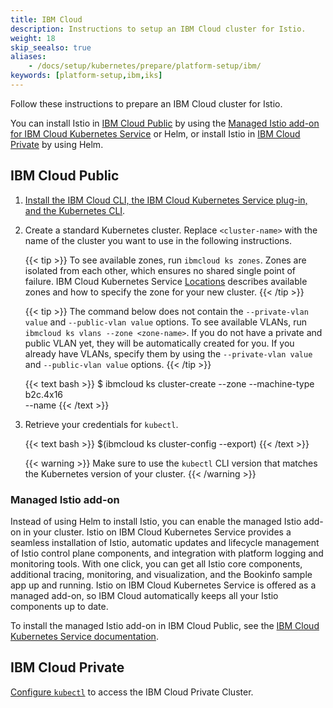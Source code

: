 ```yaml
---
title: IBM Cloud
description: Instructions to setup an IBM Cloud cluster for Istio.
weight: 18
skip_seealso: true
aliases:
    - /docs/setup/kubernetes/prepare/platform-setup/ibm/
keywords: [platform-setup,ibm,iks]
---
```


Follow these instructions to prepare an IBM Cloud cluster for Istio.

You can install Istio in [IBM Cloud Public](#ibm-cloud-public) by using the [Managed Istio add-on for IBM Cloud Kubernetes Service](#managed-istio-add-on) or Helm, or install Istio in [IBM Cloud Private](#ibm-cloud-private) by using Helm.

## IBM Cloud Public

1. [Install the IBM Cloud CLI, the IBM Cloud Kubernetes Service plug-in, and the Kubernetes CLI](https://cloud.ibm.com/docs/containers?topic=containers-cs_cli_install).

1. Create a standard Kubernetes cluster. Replace `<cluster-name>` with the name of the cluster you want to use in the following instructions.

    {{< tip >}}
    To see available zones, run `ibmcloud ks zones`. Zones are isolated from each other, which ensures no shared single point of failure. IBM Cloud Kubernetes Service [Locations](https://cloud.ibm.com/docs/containers?topic=containers-regions-and-zones) describes available zones and how to specify the zone for your new cluster.
    {{< /tip >}}

    {{< tip >}}
    The command below does not contain the `--private-vlan value` and `--public-vlan value` options. To see available VLANs, run `ibmcloud ks vlans --zone <zone-name>`. If you do not have a private and public VLAN yet, they will be automatically created for you. If you already have VLANs, specify them by using the `--private-vlan value` and `--public-vlan value` options.
    {{< /tip >}}

    {{< text bash >}}
    $ ibmcloud ks cluster-create --zone <zone-name> --machine-type b2c.4x16 \
      --name <cluster-name>
    {{< /text >}}

1. Retrieve your credentials for `kubectl`.

    {{< text bash >}}
    $(ibmcloud ks cluster-config <cluster-name> --export)
    {{< /text >}}

    {{< warning >}}
    Make sure to use the `kubectl` CLI version that matches the Kubernetes version of your cluster.
    {{< /warning >}}

### Managed Istio add-on

Instead of using Helm to install Istio, you can enable the managed Istio add-on in your cluster. Istio on IBM Cloud Kubernetes Service provides a seamless installation of Istio, automatic updates and lifecycle management of Istio control plane components, and integration with platform logging and monitoring tools. With one click, you can get all Istio core components, additional tracing, monitoring, and visualization, and the Bookinfo sample app up and running. Istio on IBM Cloud Kubernetes Service is offered as a managed add-on, so IBM Cloud automatically keeps all your Istio components up to date.

To install the managed Istio add-on in IBM Cloud Public, see the [IBM Cloud Kubernetes Service documentation](https://cloud.ibm.com/docs/containers/cs_istio.html).

## IBM Cloud Private

[Configure `kubectl`](https://www.ibm.com/support/knowledgecenter/SSBS6K_3.2.0/manage_cluster/install_kubectl.html)
to access the IBM Cloud Private Cluster.
